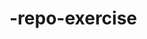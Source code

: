    # -repo-exercise   
  
        
   
     
       
    
         
        
                 
     
   
             
       
  
    
   
  
